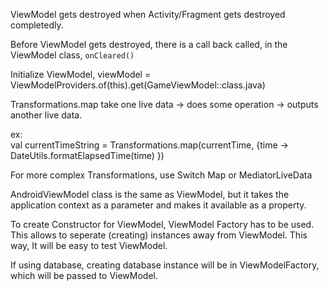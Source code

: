 ViewModel gets destroyed when Activity/Fragment gets destroyed completedly.

Before ViewModel gets destroyed, there is a call back called, in the ViewModel class, ```onCleared()```

Initialize ViewModel,
viewModel = ViewModelProviders.of(this).get(GameViewModel::class.java)

Transformations.map take one live data -> does some operation -> outputs another live data.

ex:   
val currentTimeString = Transformations.map(currentTime, {time ->
        DateUtils.formatElapsedTime(time)
    })

For more complex Transformations, use Switch Map or MediatorLiveData

 AndroidViewModel class is the same as ViewModel, but it takes the application context as a parameter and makes it available as a property.

 To create Constructor for ViewModel, ViewModel Factory has to be used. This allows to seperate (creating) instances away from ViewModel. This way, It will be easy to test ViewModel.

 If using database, creating database instance will be in ViewModelFactory, which will be passed to ViewModel.

 

